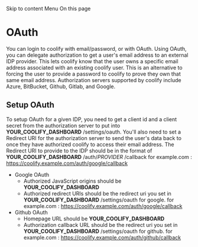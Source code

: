 Skip to content
Menu
On this page
# OAuth ​
You can login to coolify with email/password, or with OAuth. Using OAuth, you can delegate authorization to get a user's email address to an external IDP provider. This lets coolify know that the user owns a specific email address associated with an existing coolify user. This is an alternative to forcing the user to provide a password to coolify to prove they own that same email address. Authorization servers supported by coolify include Azure, BitBucket, Github, Gitlab, and Google.
## Setup OAuth ​
To setup OAuth for a given IDP, you need to get a client id and a client secret from the authorization server to put into **YOUR_COOLIFY_DASHBOARD** /settings/oauth. You'll also need to set a Redirect URI for the authorization server to send the user's data back to once they have authorized coolify to access their email address. The Redirect URI to provide to the IDP should be in the format of **YOUR_COOLIFY_DASHBOARD** /auth/_PROVIDER_ /callback for example.com : https://coolify.example.com/auth/google/callback
  * Google OAuth
    * Authorized JavaScript origins should be **YOUR_COOLIFY_DASHBOARD**
    * Authorized redirect URIs should be the redirect uri you set in **YOUR_COOLIFY_DASHBOARD** /settings/oauth for google. for example.com : https://coolify.example.com/auth/google/callback
  * Github OAuth
    * Homepage URL should be **YOUR_COOLIFY_DASHBOARD**
    * Authorization callback URL should be the redirect uri you set in **YOUR_COOLIFY_DASHBOARD** /settings/oauth for github. for example.com : https://coolify.example.com/auth/github/callback


